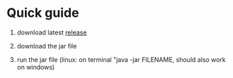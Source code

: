 # Quick guide

1. download latest [release](https://github.com/kalmikko/ot-harjoitustyo/releases)

2. download the jar file

3. run the jar file (linux: on terminal "java -jar FILENAME, should also work on windows)
